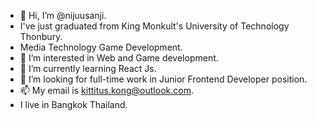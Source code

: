 - 👋 Hi, I’m @nijuusanji.
- I've just graduated from King Monkult's University of Technology Thonbury.
- Media Technology Game Development.
- 👀 I’m interested in Web and Game development.
- 🌱 I’m currently learning React Js.
- 💞️ I’m looking for full-time work in Junior Frontend Developer position.
- 📫 My email is kittitus.kong@outlook.com.
- I live in Bangkok Thailand.
